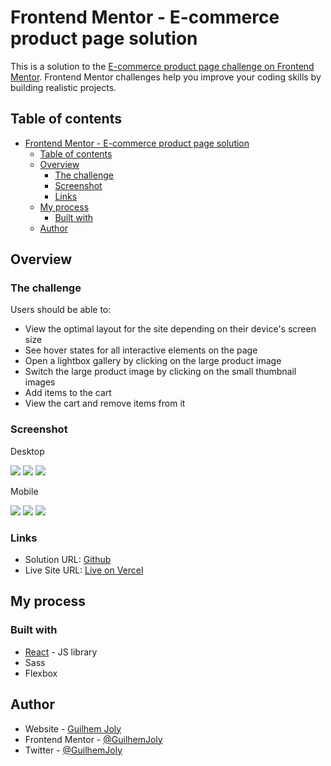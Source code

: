 # Frontend Mentor - E-commerce product page solution

This is a solution to the [E-commerce product page challenge on Frontend Mentor](https://www.frontendmentor.io/challenges/ecommerce-product-page-UPsZ9MJp6). Frontend Mentor challenges help you improve your coding skills by building realistic projects.

## Table of contents

- [Frontend Mentor - E-commerce product page solution](#frontend-mentor---e-commerce-product-page-solution)
  - [Table of contents](#table-of-contents)
  - [Overview](#overview)
    - [The challenge](#the-challenge)
    - [Screenshot](#screenshot)
    - [Links](#links)
  - [My process](#my-process)
    - [Built with](#built-with)
  - [Author](#author)

## Overview

### The challenge

Users should be able to:

- View the optimal layout for the site depending on their device's screen size
- See hover states for all interactive elements on the page
- Open a lightbox gallery by clicking on the large product image
- Switch the large product image by clicking on the small thumbnail images
- Add items to the cart
- View the cart and remove items from it

### Screenshot

Desktop

![](public/final-design/MacBook%20Pro.jpeg)
![](public/final-design/MacBook%20Pro-cart.jpeg)
![](public/final-design/MacBook%20Pro-lightbox.jpeg)

Mobile

![](public/final-design/iPhone%20X.jpeg)
![](public/final-design/iPhone%20X-empty-cart.jpeg)
![](public/final-design/iPhone%20X-cart.jpeg)

### Links

- Solution URL: [Github](https://github.com/GuilhemJoly/ecommerce-product-page-main)
- Live Site URL: [Live on Vercel](https://ecommerce-product-page-main-one-navy.vercel.app/)

## My process

### Built with

- [React](https://reactjs.org/) - JS library
- Sass
- Flexbox
  
## Author

- Website - [Guilhem Joly](https://guilhemjoly.vercel.app/)
- Frontend Mentor - [@GuilhemJoly](https://www.frontendmentor.io/profile/yourusername)
- Twitter - [@GuilhemJoly](https://x.com/GuilhemJoly)
  